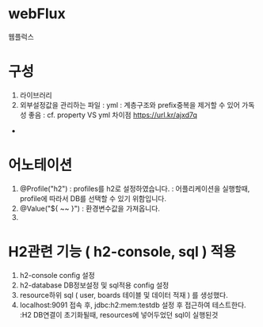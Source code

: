 # webFlux
웹플럭스


# 구성
1. 라이브러리
2. 외부설정값을 관리하는 파일 : yml 
: 계층구조와 prefix중복을 제거할 수 있어 가독성 좋음
: cf. property VS yml 차이점 https://url.kr/ajxd7q  
- 

# 어노테이션
1. @Profile("h2")
: profiles를 h2로 설정하였습니다. 
: 어플리케이션을 실행할때, profile에 따라서 DB를 선택할 수 있기 위함입니다.
2. @Value("${ ~~ }") 
: 환경변수값을 가져옵니다.
4. 


# H2관련 기능 ( h2-console, sql )  적용
1. h2-console config 설정 
2. h2-database DB정보설정 및 sql적용 config 설정
3. resource하위 sql ( user, boards 테이블 및 데이터 적재 ) 를 생성했다.
4. localhost:9091 접속 후, jdbc:h2:mem:testdb 설정 후 접근하여 테스트한다.
:H2 DB연결이 초기화될때, resources에 넣어두었던 sql이 실행된것

